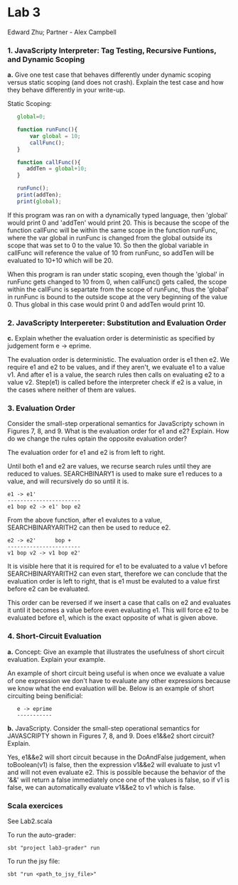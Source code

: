 # Lab 3

Edward Zhu; Partner - Alex Campbell

### 1. JavaScripty Interpreter: Tag Testing, Recursive Funtions, and Dynamic Scoping
**a.**  Give one test case that behaves differently under dynamic scoping versus static scoping (and does not crash). Explain the test case and how they behave differently in your write-up.

Static Scoping: 
 ``` javascript
	global=0;

	function runFunc(){
	    var global = 10;
	    callFunc();
	}

	function callFunc(){
	   addTen = global+10;
	}

	runFunc();
	print(addTen);
	print(global);
 ```

If this program was ran on with a dynamically typed language, then 'global' would print 0 and 'addTen' would print 20. This is because the scope of the function callFunc will be within the same scope in the function runFunc, where the var global in runFunc is changed from the global outside its scope that was set to 0 to the value 10. So then the global variable in callFunc will reference the value of 10 from runFunc, so addTen will be evaluated to 10+10 which will be 20.

When this program is ran under static scoping, even though the 'global' in runFunc gets changed to 10 from 0, when callFunc() gets called, the scope within the callFunc is separtate from the scope of runFunc, thus the 'global' in runFunc is bound to the outside scope at the very beginning of the value 0. Thus global in this case would print 0 and addTen would print 10.



### 2. JavaScripty Interpereter: Substitution and Evaluation Order
**c.** Explain whether the evaluation order is deterministic as specified by judgement form e -> eprime.

The evaluation order is deterministic. The evaluation order is e1 then e2. We require e1 and e2 to be values, and if they aren't, we evaluate e1 to a value v1. And after e1 is a value, the search rules then calls on evaluating e2 to a value v2. Step(e1) is called before the interpreter check if e2 is a value, in the cases where neither of them are values.


### 3. Evaluation Order
Consider the small-step orperational semantics for JavaScripty schown in Figures 7, 8, and 9. What is the evaluation order for e1 and e2? Explain. How do we change the rules optain the opposite evaluation order?

The evaluation order for e1 and e2 is from left to right.

Until both e1 and e2 are values, we recurse search rules until they are reduced to values. SEARCHBINARY1 is used to make sure e1 reduces to a value, and will recursively do so until it is.

 ```
 e1 -> e1'
 -----------------------
 e1 bop e2 -> e1' bop e2
 ``` 

From the above function, after e1 evalutes to a value, SEARCHBINARYARITH2 can then be used to reduce e2.

 ```
 e2 -> e2'      bop +
 -----------------------
 v1 bop v2 -> v1 bop e2'
 ``` 

It is visible here that it is required for e1 to be evaluated to a value v1 before SEARCHBINARYARITH2 can even start, therefore we can conclude that the evaluation order is left to right, that is e1 must be evaluted to a value first before e2 can be evaluated.

This order can be reversed if we insert a case that calls on e2 and evaluates it until it becomes a value before even evaluating e1. This will force e2 to be evaluated before e1, which is the exact opposite of what is given above.


### 4. Short-Circuit Evaluation
**a.** Concept: Give an example that illustrates the usefulness of short circuit evaluation. Explain your example.

An example of short circuit being useful is when once we evaluate a value of one expression we don't have to evaluate any other expressions because we know what the end evaluation will be. Below is an example of short circuiting being benificial:

 ```
	e -> eprime
	-----------

 ```


**b.** JavaScripty. Consider the small-step operational semantics for JAVASCRIPTY shown in Figures 7, 8, and 9. Does e1&&e2 short circuit? Explain.

Yes, e1&&e2 will short circuit because in the DoAndFalse judgement, when toBoolean(v1) is false, then the expression v1&&e2 will evaluate to just v1 and will not even evaluate e2. This is possible because the behavior of the '&&' will return a false immediately once one of the values is false, so if v1 is false, we can automatically evaluate v1&&e2 to v1 which is false.

### Scala exercices
See Lab2.scala

To run the auto-grader:

	sbt "project lab3-grader" run

To run the jsy file:

	sbt "run <path_to_jsy_file>"
